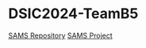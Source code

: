 # DSIC2024-TeamB5

[SAMS Repository](https://github.com/DSIC2024-TeamB5/SAMS)
[SAMS Project](https://github.com/orgs/DSIC2024-TeamB5/projects/2)
